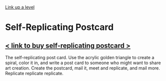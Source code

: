 [Link up a level](../)

# Self-Replicating Postcard

## [< link to buy self-replicating postcard >](https://www.actiongeometry.com/postcard)



The self-replicating post card.  Use the acrylic golden triangle to create a spiral, color it in, and write a post card to someone who might want to share art creation.  Create the postcard, mail it, meet and replicate, and mail more.  Replicate replicate replicate.




